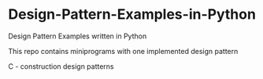 # Design-Pattern-Examples-in-Python
Design Pattern Examples written in Python

This repo contains miniprograms with one implemented design pattern

C - construction design patterns
